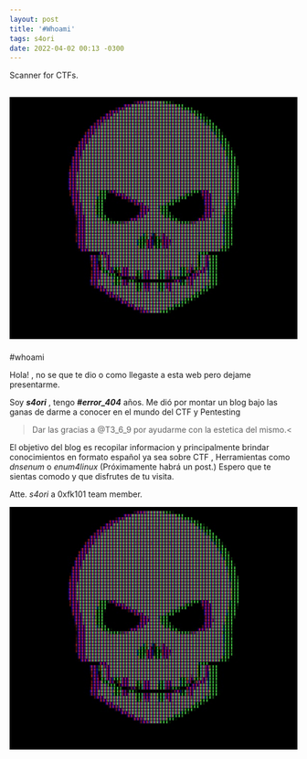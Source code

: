 ```yaml
---
layout: post
title: '#Whoami'
tags: s4ori
date: 2022-04-02 00:13 -0300
---
```

Scanner for CTFs.

![Skull-gif](/assets/img/post-images/IncomparableFatalEastrussiancoursinghounds-size_restricted.gif)
---
#whoami

Hola! , no se que te dio o como llegaste a esta web pero dejame presentarme.

Soy ___s4ori___ , tengo ___#error_404___ años.
Me dió por montar un blog bajo las ganas de darme a conocer en el mundo del CTF y Pentesting
> Dar las gracias a @T3_6_9 por ayudarme con la estetica del mismo.<

El objetivo del blog es recopilar informacion y principalmente brindar conocimientos en formato español
ya sea sobre CTF , Herramientas como *dnsenum* o *enum4linux* (Próximamente habrá un post.)
Espero que te sientas comodo y que disfrutes de tu visita.


Atte. *s4ori*
a 0xfk101 team member.

![Skull-gif](/assets/img/post-images/IncomparableFatalEastrussiancoursinghounds-size_restricted.gif)
